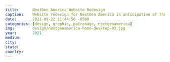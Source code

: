 ```yaml
---
title:		NextGen America Website Redesign
caption:  	Website redesign for NextGen America in anticipation of the 2022 midterm elections
date:   	2021-09-22 11:44:56 -0500
categories: [design, graphic, patronage, nextgenamerica]
img:		design/nextgenamerica-home-desktop-02.jpg
year:		2021
medium:
city:
state:
country:
---
```


